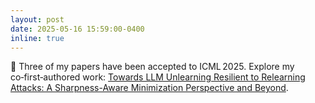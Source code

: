 ```yaml
---
layout: post
date: 2025-05-16 15:59:00-0400
inline: true
---
```


:partying_face:  Three of my papers have been accepted to ICML 2025. Explore my co‑first‑authored work: [Towards LLM Unlearning Resilient to Relearning Attacks: A Sharpness-Aware Minimization Perspective and Beyond](https://arxiv.org/pdf/2502.05374).
